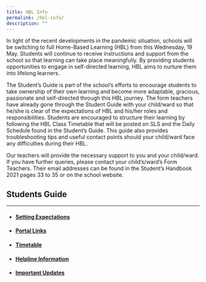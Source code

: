 ```yaml
---
title: HBL Info
permalink: /hbl-info/
description: ""
---
```

In light of the recent developments in the pandemic situation, schools will be switching to full Home-Based Learning (HBL) from this Wednesday, 19 May. Students will continue to receive instructions and support from the school so that learning can take place meaningfully. By providing students opportunities to engage in self-directed learning, HBL aims to nurture them into lifelong learners.   
  
The Student’s Guide is part of the school’s efforts to encourage students to take ownership of their own learning and become more adaptable, gracious, passionate and self-directed through this HBL journey. The form teachers have already gone through the Student Guide with your child/ward so that he/she is clear of the expectations of HBL and his/her roles and responsibilities. Students are encouraged to structure their learning by following the HBL Class Timetable that will be posted on SLS and the Daily Schedule found in the Student’s Guide. This guide also provides troubleshooting tips and useful contact points should your child/ward face any difficulties during their HBL.  
  
Our teachers will provide the necessary support to you and your child/ward. If you have further queries, please contact your child’s/ward’s Form Teachers. Their email addresses can be found in the Student’s Handbook 2021 pages 33 to 35 or on the school website.

## Students Guide

---

* #### [Setting Expectations](/hbl-info/students-guide/setting-expectations/)
* #### [Portal Links](/hbl-info/students-guide/portal-links/student-learning-space-sls/)
* #### [Timetable](/hbl-info/students-guide/timetable/)
* #### [Helpline Information](/hbl-info/students-guide/helpline-information/)
* #### [Important Updates](/hbl-info/students-guide/important-updates/)